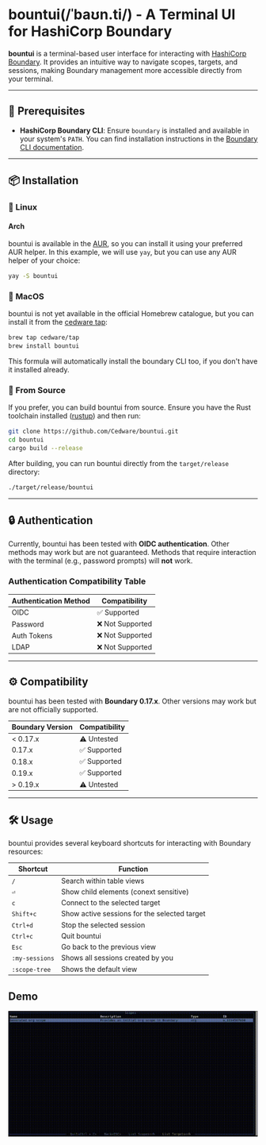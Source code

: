 # bountui(/ˈbaʊn.ti/) - A Terminal UI for HashiCorp Boundary

**bountui** is a terminal-based user interface for interacting
with [HashiCorp Boundary](https://www.hashicorp.com/products/boundary). It provides an intuitive way to navigate scopes,
targets, and sessions, making Boundary management more accessible directly from your terminal.


---

## 🚀 Prerequisites

- **HashiCorp Boundary CLI**: Ensure `boundary` is installed and available in your system's `PATH`. You can find
  installation instructions in the [Boundary CLI documentation](https://developer.hashicorp.com/boundary/docs/cli).

---

## 📦 Installation

### 🐧 Linux

#### Arch
bountui is available in the [AUR](https://aur.archlinux.org/packages/bountui/), so you can install it using your preferred AUR helper.
In this example, we will use `yay`, but you can use any AUR helper of your choice:
```bash
yay -S bountui
```

### 🍎 MacOS

bountui is not yet available in the official Homebrew catalogue, but you can install it from the [cedware tap](https://github.com/Cedware/homebrew-tap):

```bash
brew tap cedware/tap
brew install bountui
```

This formula will automatically install the boundary CLI too, if you don't have it installed already.

### 🦀 From Source

If you prefer, you can build bountui from source. Ensure you have the Rust toolchain installed
([rustup](https://rustup.rs/)) and then run:

```bash
git clone https://github.com/Cedware/bountui.git
cd bountui
cargo build --release
```

After building, you can run bountui directly from the `target/release` directory:

```bash
./target/release/bountui
```

---

## 🔒 Authentication

Currently, bountui has been tested with **OIDC authentication**. Other methods may work but are not guaranteed. Methods
that require interaction with the terminal (e.g., password prompts) will **not** work.

### Authentication Compatibility Table

| Authentication Method | Compatibility   |
|-----------------------|-----------------|
| OIDC                  | ✅ Supported     |
| Password              | ❌ Not Supported |
| Auth Tokens           | ❌ Not Supported |
| LDAP                  | ❌ Not Supported |

---

## ⚙️ Compatibility

bountui has been tested with **Boundary 0.17.x**. Other versions may work but are not officially supported.

| Boundary Version | Compatibility |
|------------------|---------------|
| < 0.17.x         | ⚠️ Untested   |
| 0.17.x           | ✅ Supported   |
| 0.18.x           | ✅ Supported   |
| 0.19.x           | ✅ Supported   |
| \> 0.19.x        | ⚠️ Untested   |

---

## 🛠️ Usage

bountui provides several keyboard shortcuts for interacting with Boundary resources:

| Shortcut       | Function                                     |
|----------------|----------------------------------------------|
| `/`            | Search within table views                    |
| `⏎`            | Show child elements (conext sensitive)       |
| `c`            | Connect to the selected target               |
| `Shift+c`      | Show active sessions for the selected target |
| `Ctrl+d`       | Stop the selected session                    |
| `Ctrl+c`       | Quit bountui                                 |
| `Esc`          | Go back to the previous view                 |
| `:my-sessions` | Shows all sessions created by you            |
| `:scope-tree`  | Shows the default view                       |            

## Demo

![bountui gif](./images/bountui.gif)
